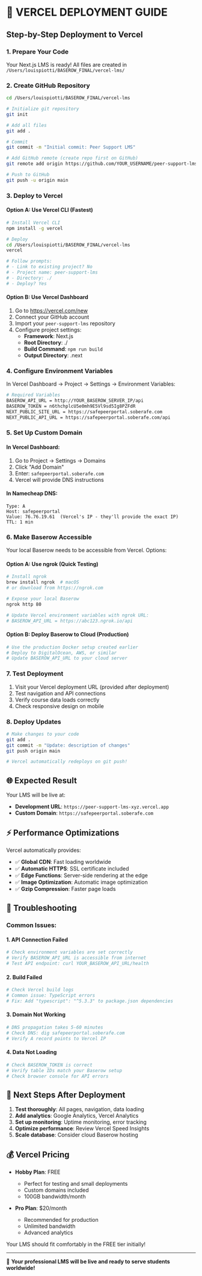 # 🚀 VERCEL DEPLOYMENT GUIDE

## Step-by-Step Deployment to Vercel

### 1. Prepare Your Code

Your Next.js LMS is ready! All files are created in `/Users/louispiotti/BASEROW_FINAL/vercel-lms/`

### 2. Create GitHub Repository

```bash
cd /Users/louispiotti/BASEROW_FINAL/vercel-lms

# Initialize git repository
git init

# Add all files
git add .

# Commit
git commit -m "Initial commit: Peer Support LMS"

# Add GitHub remote (create repo first on GitHub)
git remote add origin https://github.com/YOUR_USERNAME/peer-support-lms.git

# Push to GitHub
git push -u origin main
```

### 3. Deploy to Vercel

#### Option A: Use Vercel CLI (Fastest)
```bash
# Install Vercel CLI
npm install -g vercel

# Deploy
cd /Users/louispiotti/BASEROW_FINAL/vercel-lms
vercel

# Follow prompts:
# - Link to existing project? No
# - Project name: peer-support-lms
# - Directory: ./
# - Deploy? Yes
```

#### Option B: Use Vercel Dashboard
1. Go to https://vercel.com/new
2. Connect your GitHub account
3. Import your `peer-support-lms` repository
4. Configure project settings:
   - **Framework**: Next.js
   - **Root Directory**: ./
   - **Build Command**: `npm run build`
   - **Output Directory**: .next

### 4. Configure Environment Variables

In Vercel Dashboard → Project → Settings → Environment Variables:

```bash
# Required Variables
BASEROW_API_URL = http://YOUR_BASEROW_SERVER_IP/api
BASEROW_TOKEN = n6thchplcU5e0mh9E5Vl9sd5Ig8PZFdR
NEXT_PUBLIC_SITE_URL = https://safepeerportal.soberafe.com
NEXT_PUBLIC_API_URL = https://safepeerportal.soberafe.com/api
```

### 5. Set Up Custom Domain

#### In Vercel Dashboard:
1. Go to Project → Settings → Domains
2. Click "Add Domain"
3. Enter: `safepeerportal.soberafe.com`
4. Vercel will provide DNS instructions

#### In Namecheap DNS:
```
Type: A
Host: safepeerportal
Value: 76.76.19.61  (Vercel's IP - they'll provide the exact IP)
TTL: 1 min
```

### 6. Make Baserow Accessible

Your local Baserow needs to be accessible from Vercel. Options:

#### Option A: Use ngrok (Quick Testing)
```bash
# Install ngrok
brew install ngrok  # macOS
# or download from https://ngrok.com

# Expose your local Baserow
ngrok http 80

# Update Vercel environment variables with ngrok URL:
# BASEROW_API_URL = https://abc123.ngrok.io/api
```

#### Option B: Deploy Baserow to Cloud (Production)
```bash
# Use the production Docker setup created earlier
# Deploy to DigitalOcean, AWS, or similar
# Update BASEROW_API_URL to your cloud server
```

### 7. Test Deployment

1. Visit your Vercel deployment URL (provided after deployment)
2. Test navigation and API connections
3. Verify course data loads correctly
4. Check responsive design on mobile

### 8. Deploy Updates

```bash
# Make changes to your code
git add .
git commit -m "Update: description of changes"
git push origin main

# Vercel automatically redeploys on git push!
```

## 🌐 Expected Result

Your LMS will be live at:
- **Development URL**: `https://peer-support-lms-xyz.vercel.app`
- **Custom Domain**: `https://safepeerportal.soberafe.com`

## ⚡ Performance Optimizations

Vercel automatically provides:
- ✅ **Global CDN**: Fast loading worldwide
- ✅ **Automatic HTTPS**: SSL certificate included
- ✅ **Edge Functions**: Server-side rendering at the edge
- ✅ **Image Optimization**: Automatic image optimization
- ✅ **Gzip Compression**: Faster page loads

## 🔧 Troubleshooting

### Common Issues:

#### 1. API Connection Failed
```bash
# Check environment variables are set correctly
# Verify BASEROW_API_URL is accessible from internet
# Test API endpoint: curl YOUR_BASEROW_API_URL/health
```

#### 2. Build Failed
```bash
# Check Vercel build logs
# Common issue: TypeScript errors
# Fix: Add "typescript": "^5.3.3" to package.json dependencies
```

#### 3. Domain Not Working
```bash
# DNS propagation takes 5-60 minutes
# Check DNS: dig safepeerportal.soberafe.com
# Verify A record points to Vercel IP
```

#### 4. Data Not Loading
```bash
# Check BASEROW_TOKEN is correct
# Verify table IDs match your Baserow setup
# Check browser console for API errors
```

## 🎯 Next Steps After Deployment

1. **Test thoroughly**: All pages, navigation, data loading
2. **Add analytics**: Google Analytics, Vercel Analytics
3. **Set up monitoring**: Uptime monitoring, error tracking
4. **Optimize performance**: Review Vercel Speed Insights
5. **Scale database**: Consider cloud Baserow hosting

## 💰 Vercel Pricing

- **Hobby Plan**: FREE
  - Perfect for testing and small deployments
  - Custom domains included
  - 100GB bandwidth/month

- **Pro Plan**: $20/month
  - Recommended for production
  - Unlimited bandwidth
  - Advanced analytics

Your LMS should fit comfortably in the FREE tier initially!

---

🎉 **Your professional LMS will be live and ready to serve students worldwide!**